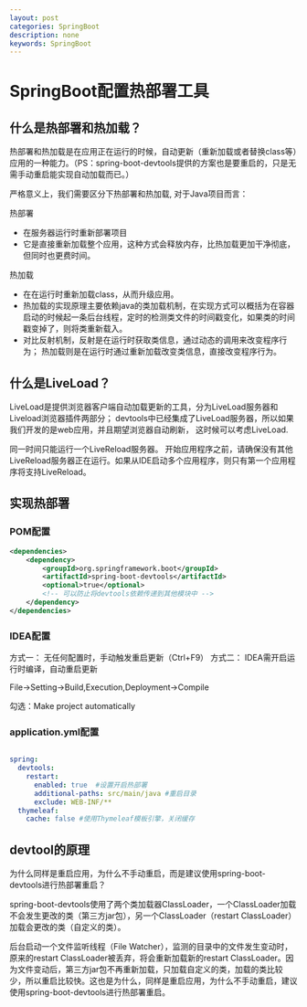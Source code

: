 ```yaml
---
layout: post
categories: SpringBoot
description: none
keywords: SpringBoot
---
```

# SpringBoot配置热部署工具

## 什么是热部署和热加载？

热部署和热加载是在应用正在运行的时候，自动更新（重新加载或者替换class等）应用的一种能力。（PS：spring-boot-devtools提供的方案也是要重启的，只是无需手动重启能实现自动加载而已。）

严格意义上，我们需要区分下热部署和热加载, 对于Java项目而言：

热部署

- 在服务器运行时重新部署项目
- 它是直接重新加载整个应用，这种方式会释放内存，比热加载更加干净彻底，但同时也更费时间。

热加载

- 在在运行时重新加载class，从而升级应用。
- 热加载的实现原理主要依赖java的类加载机制，在实现方式可以概括为在容器启动的时候起一条后台线程，定时的检测类文件的时间戳变化，如果类的时间戳变掉了，则将类重新载入。
- 对比反射机制，反射是在运行时获取类信息，通过动态的调用来改变程序行为； 热加载则是在运行时通过重新加载改变类信息，直接改变程序行为。


## 什么是LiveLoad？

LiveLoad是提供浏览器客户端自动加载更新的工具，分为LiveLoad服务器和Liveload浏览器插件两部分； devtools中已经集成了LiveLoad服务器，所以如果我们开发的是web应用，并且期望浏览器自动刷新， 这时候可以考虑LiveLoad.

同一时间只能运行一个LiveReload服务器。 开始应用程序之前，请确保没有其他LiveReload服务器正在运行。如果从IDE启动多个应用程序，则只有第一个应用程序将支持LiveReload。

## 实现热部署

### POM配置

```xml
<dependencies>
    <dependency>
        <groupId>org.springframework.boot</groupId>
        <artifactId>spring-boot-devtools</artifactId>
        <optional>true</optional>
        <!-- 可以防止将devtools依赖传递到其他模块中 -->
    </dependency>
</dependencies>
```

### IDEA配置

方式一： 无任何配置时，手动触发重启更新（Ctrl+F9）
方式二： IDEA需开启运行时编译，自动重启更新

File->Setting->Build,Execution,Deployment->Compile

勾选：Make project automatically


### application.yml配置

```yaml

spring:
  devtools:
    restart:
      enabled: true  #设置开启热部署
      additional-paths: src/main/java #重启目录
      exclude: WEB-INF/**
  thymeleaf:
    cache: false #使用Thymeleaf模板引擎，关闭缓存

```

## devtool的原理

为什么同样是重启应用，为什么不手动重启，而是建议使用spring-boot-devtools进行热部署重启？

spring-boot-devtools使用了两个类加载器ClassLoader，一个ClassLoader加载不会发生更改的类（第三方jar包），另一个ClassLoader（restart ClassLoader）加载会更改的类（自定义的类）。

后台启动一个文件监听线程（File Watcher），监测的目录中的文件发生变动时， 原来的restart ClassLoader被丢弃，将会重新加载新的restart ClassLoader。因为文件变动后，第三方jar包不再重新加载，只加载自定义的类，加载的类比较少，所以重启比较快。这也是为什么，同样是重启应用，为什么不手动重启，建议使用spring-boot-devtools进行热部署重启。


